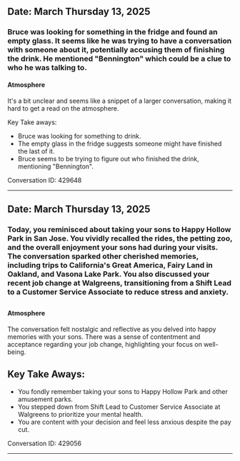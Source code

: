 ## Date: March Thursday 13, 2025
### Bruce was looking for something in the fridge and found an empty glass.  It seems like he was trying to have a conversation with someone about it, potentially accusing them of finishing the drink. He mentioned "Bennington" which could be a clue to who he was talking to.

#### Atmosphere
It's a bit unclear and seems like a snippet of a larger conversation, making it hard to get a read on the atmosphere. 

Key Take aways:
* Bruce was looking for something to drink. 
* The empty glass in the fridge suggests someone might have finished the last of it. 
* Bruce seems to be trying to figure out who finished the drink, mentioning "Bennington".

Conversation ID: 429648

---

## Date: March Thursday 13, 2025
### Today, you reminisced about taking your sons to Happy Hollow Park in San Jose. You vividly recalled the rides, the petting zoo, and the overall enjoyment your sons had during your visits. The conversation sparked other cherished memories, including trips to California's Great America, Fairy Land in Oakland, and Vasona Lake Park. You also discussed your recent job change at Walgreens, transitioning from a Shift Lead to a Customer Service Associate to reduce stress and anxiety. 

##

#### Atmosphere
The conversation felt nostalgic and reflective as you delved into happy memories with your sons. There was a sense of contentment and acceptance regarding your job change, highlighting your focus on well-being. 

## Key Take Aways:
* You fondly remember taking your sons to Happy Hollow Park and other amusement parks.
* You stepped down from Shift Lead to Customer Service Associate at Walgreens to prioritize your mental health.
* You are content with your decision and feel less anxious despite the pay cut.

Conversation ID: 429056

---

